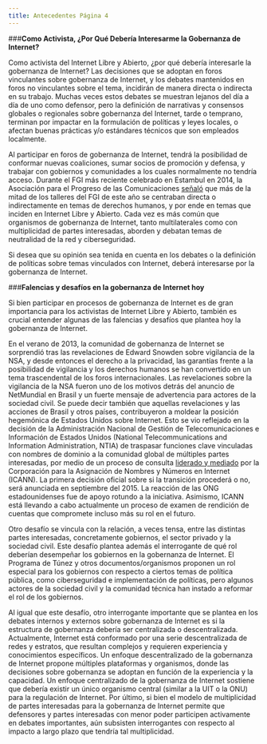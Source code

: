 ```yaml
---
title: Antecedentes Página 4
---
```


###**Como Activista, ¿Por Qué Debería Interesarme la Gobernanza de Internet?**

Como activista del Internet Libre y Abierto, ¿por qué debería interesarle la gobernanza de Internet? Las decisiones que se adoptan en foros vinculantes sobre gobernanza de Internet, y los debates mantenidos en foros no vinculantes sobre el tema, incidirán de manera directa o indirecta en su trabajo. Muchas veces estos debates se muestran lejanos del día a día de uno como defensor, pero la definición de narrativas y consensos globales o regionales sobre gobernanza del Internet, tarde o temprano, terminan por impactar  en la formulación de políticas y leyes locales, o afectan buenas prácticas y/o estándares técnicos que son empleados localmente. 

Al participar en foros de gobernanza de Internet, tendrá la posibilidad de conformar nuevas coaliciones, sumar socios de promoción y defensa, y trabajar con gobiernos y comunidades a los cuales normalmente no tendría acceso. Durante el FGI más reciente celebrado en Estambul en 2014, la Asociación para el Progreso de las Comunicaciones <a href="https://www.apc.org/en/node/19777" target="_blank">señaló</a> que más de la mitad de los talleres del FGI de este año se centraban directa o indirectamente en temas de derechos humanos, y por ende en temas que inciden en Internet Libre y Abierto. Cada vez es más común que organismos de gobernanza de Internet, tanto multilaterales como con multiplicidad de partes interesadas, aborden y debatan temas de neutralidad de la red y ciberseguridad. 

Si desea que su opinión sea tenida en cuenta en los debates o la definición de políticas sobre temas vinculados con Internet, deberá interesarse por la gobernanza de Internet.

###**Falencias y desafíos en la gobernanza de Internet hoy**

Si bien participar en procesos de gobernanza de Internet es de gran importancia para los activistas de Internet Libre y Abierto, también es crucial entender algunas de las falencias y desafíos que plantea hoy la gobernanza de Internet.

En el verano de 2013, la comunidad de gobernanza de Internet se sorprendió tras las revelaciones de Edward Snowden sobre vigilancia de la NSA, y desde entonces el derecho a la privacidad, las garantías frente a la posibilidad de vigilancia y los derechos humanos se han convertido en un tema trascendental de los foros internacionales. Las revelaciones sobre la vigilancia de la NSA fueron uno de los motivos detrás del anuncio de NetMundial en Brasil y un fuerte mensaje de advertencia para actores de la sociedad civil. Se puede decir también que aquellas revelaciones y las acciones de Brasil y otros países, contribuyeron a moldear la posición hegemónica de Estados Unidos sobre Internet. Esto se vio reflejado  en la decisión de la Administración Nacional de Gestión de Telecomunicaciones e Información de Estados Unidos (National Telecommunications and Information Administration, NTIA) de traspasar funciones clave vinculadas con nombres de dominio a la comunidad global de múltiples partes interesadas, por medio de un proceso de consulta <a href="https://www.icann.org/stewardship" target="_blank">liderado y mediado</a> por la Corporación para la Asignación de Nombres y Números en Internet (ICANN). La primera decisión  oficial sobre si la transición procederá o no, será anunciada en  septiembre del 2015. La reacción de las ONG estadounidenses fue de apoyo rotundo a la iniciativa. Asimismo, ICANN está llevando a cabo actualmente un proceso de examen de rendición de cuentas que compromete incluso más su rol en el futuro. 

Otro desafío se vincula con la relación, a veces tensa, entre las distintas partes interesadas, concretamente gobiernos, el sector privado y la sociedad civil. Este desafío plantea además el interrogante de qué rol deberían desempeñar los gobiernos en la gobernanza de Internet. El Programa de Túnez y otros documentos/organismos proponen un rol especial para los gobiernos con respecto a ciertos temas de política pública, como ciberseguridad e implementación de políticas, pero algunos actores de la sociedad civil y la comunidad técnica han instado a reformar el rol de los gobiernos.

Al igual que este desafío, otro interrogante importante que se plantea en los debates internos y externos sobre gobernanza de Internet es si la estructura de gobernanza debería ser centralizada o descentralizada. Actualmente, Internet está conformado por una serie descentralizada de redes y estratos, que resultan complejos y requieren experiencia y conocimientos específicos. Un enfoque descentralizado de la gobernanza de Internet propone múltiples plataformas y organismos, donde las decisiones sobre gobernanza se adoptan en función de la experiencia y la capacidad. Un enfoque centralizado de la gobernanza de Internet sostiene que debería existir un único organismo central (similar a la UIT o la ONU) para la regulación de Internet. Por último, si bien el modelo de multiplicidad de partes interesadas para la gobernanza de Internet permite que defensores y partes interesadas con menor poder participen activamente en debates importantes, aún subsisten interrogantes con respecto al impacto a largo plazo que tendría tal multiplicidad.

 
